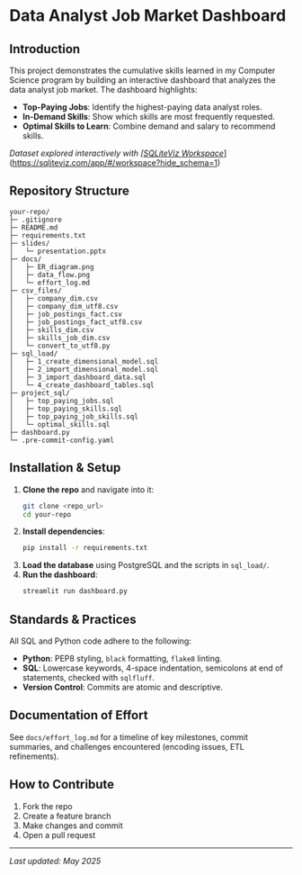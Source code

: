 # Data Analyst Job Market Dashboard

## Introduction
This project demonstrates the cumulative skills learned in my Computer Science program by building an interactive dashboard that analyzes the data analyst job market. The dashboard highlights:

- **Top-Paying Jobs**: Identify the highest-paying data analyst roles.
- **In-Demand Skills**: Show which skills are most frequently requested.
- **Optimal Skills to Learn**: Combine demand and salary to recommend skills.

*Dataset explored interactively with [[SQLiteViz Workspace](https://sqliteviz.com/app/#/workspace?hide_schema=1)*](https://sqliteviz.com/app/#/workspace?hide_schema=1)

## Repository Structure
```
your-repo/
├─ .gitignore
├─ README.md
├─ requirements.txt
├─ slides/
│   └─ presentation.pptx
├─ docs/
│   ├─ ER_diagram.png
│   ├─ data_flow.png
│   └─ effort_log.md
├─ csv_files/
│   ├─ company_dim.csv
│   ├─ company_dim_utf8.csv
│   ├─ job_postings_fact.csv
│   ├─ job_postings_fact_utf8.csv
│   ├─ skills_dim.csv
│   ├─ skills_job_dim.csv
│   └─ convert_to_utf8.py
├─ sql_load/
│   ├─ 1_create_dimensional_model.sql
│   ├─ 2_import_dimensional_model.sql
│   ├─ 3_import_dashboard_data.sql
│   └─ 4_create_dashboard_tables.sql
├─ project_sql/
│   ├─ top_paying_jobs.sql
│   ├─ top_paying_skills.sql
│   ├─ top_paying_job_skills.sql
│   └─ optimal_skills.sql
├─ dashboard.py
└─ .pre-commit-config.yaml
```

## Installation & Setup
1. **Clone the repo** and navigate into it:
   ```bash
   git clone <repo_url>
   cd your-repo
   ```
2. **Install dependencies**:
   ```bash
   pip install -r requirements.txt
   ```
3. **Load the database** using PostgreSQL and the scripts in `sql_load/`.
4. **Run the dashboard**:
   ```bash
   streamlit run dashboard.py
   ```

## Standards & Practices
All SQL and Python code adhere to the following:

- **Python**: PEP8 styling, `black` formatting, `flake8` linting.
- **SQL**: Lowercase keywords, 4-space indentation, semicolons at end of statements, checked with `sqlfluff`.
- **Version Control**: Commits are atomic and descriptive.

## Documentation of Effort
See `docs/effort_log.md` for a timeline of key milestones, commit summaries, and challenges encountered (encoding issues, ETL refinements).

## How to Contribute
1. Fork the repo
2. Create a feature branch
3. Make changes and commit
4. Open a pull request

---
_Last updated: May 2025_
